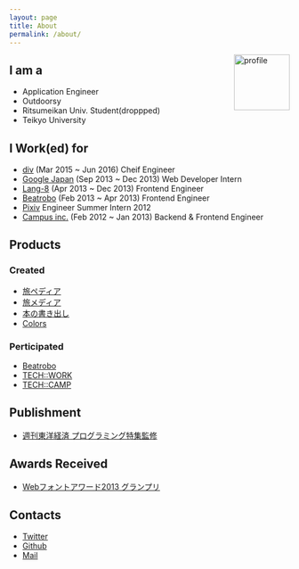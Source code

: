 ```yaml
---
layout: page
title: About
permalink: /about/
---
```


<img src="{{site.avatar}}" alt="profile" style="width: 100px;float: right;">

## I am a

- Application Engineer
- Outdoorsy
- Ritsumeikan Univ. Student(droppped)
- Teikyo University

## I Work(ed) for

- [div](http://di-v.co.jp/) (Mar 2015 ~ Jun 2016) Cheif Engineer
- [Google Japan](https://www.google.co.jp/) (Sep 2013 ~ Dec 2013) Web Developer Intern
- [Lang-8](http://lang-8.com/) (Apr 2013 ~ Dec 2013) Frontend Engineer
- [Beatrobo](https://beatrobo.com) (Feb 2013 ~ Apr 2013) Frontend Engineer
- [Pixiv](http://www.pixiv.net/) Engineer Summer Intern 2012
- [Campus inc.](http://campus-inc.org/) (Feb 2012 ~ Jan 2013) Backend & Frontend Engineer

## Products

### Created

- [旅ペディア](http://tabipedia.net)
- [旅メディア](http://media.tabipedia.net)
- [本の書き出し](http://kakidashi.com)
- [Colors](https://colors.today)

### Perticipated

- [Beatrobo](https://corp.beatrobo.com/ja/)
- [TECH::WORK](https://tech-work.in)
- [TECH::CAMP](https://tech-camp.in)

## Publishment
- [週刊東洋経済 プログラミング特集監修](http://store.toyokeizai.net/magazine/toyo/20160516)

## Awards Received
- [Webフォントアワード2013 グランプリ](http://book.mynavi.jp/wd/webfont/2013/)

## Contacts
- [Twitter](http://twitter.com/tak0303)
- [Github](https://github.com/takashi)
- [Mail](mailto:tak1240@gmail.com)
